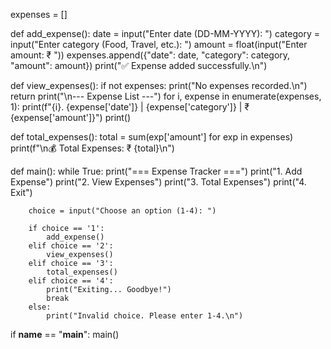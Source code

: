 expenses = []

def add_expense():
    date = input("Enter date (DD-MM-YYYY): ")
    category = input("Enter category (Food, Travel, etc.): ")
    amount = float(input("Enter amount: ₹ "))
    expenses.append({"date": date, "category": category, "amount": amount})
    print("✅ Expense added successfully.\n")

def view_expenses():
    if not expenses:
        print("No expenses recorded.\n")
        return
    print("\n--- Expense List ---")
    for i, expense in enumerate(expenses, 1):
        print(f"{i}. {expense['date']} | {expense['category']} | ₹ {expense['amount']}")
    print()

def total_expenses():
    total = sum(exp['amount'] for exp in expenses)
    print(f"\n💰 Total Expenses: ₹ {total}\n")

def main():
    while True:
        print("=== Expense Tracker ===")
        print("1. Add Expense")
        print("2. View Expenses")
        print("3. Total Expenses")
        print("4. Exit")

        choice = input("Choose an option (1-4): ")

        if choice == '1':
            add_expense()
        elif choice == '2':
            view_expenses()
        elif choice == '3':
            total_expenses()
        elif choice == '4':
            print("Exiting... Goodbye!")
            break
        else:
            print("Invalid choice. Please enter 1-4.\n")

if __name__ == "__main__":
    main()
